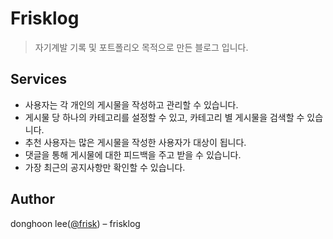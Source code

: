 # Frisklog
<blockquote>자기계발 기록 및 포트폴리오 목적으로 만든 블로그 입니다.</blockquote>


## Services
<ul>
<li>사용자는 각 개인의 게시물을 작성하고 관리할 수 있습니다.</li>
<li>게시물 당 하나의 카테고리를 설정할 수 있고, 카테고리 별 게시물을 검색할 수 있습니다.</li>
<li>추천 사용자는 많은 게시물을 작성한 사용자가 대상이 됩니다.</li>
<li>댓글을 통해 게시물에 대한 피드백을 주고 받을 수 있습니다.</li>
<li>가장 최근의 공지사항만 확인할 수 있습니다.</li>
</ul>

## Author
donghoon lee(<a href="https://github.com/donghoon4907">@frisk</a>) – frisklog

